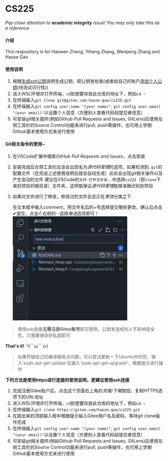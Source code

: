 # CS225

_Pay close attention to **academic integrity** issue! You may only take this as a reference_

#### 介绍
This respository is for Haowen Zheng, Yiheng Zhang, Wenpeng Zhang and Haoze Gao

#### 使用说明

1.  根据[生成ssh公钥](https://gitee.com/help/articles/4181)说明生成公钥，把公钥发给我(或者给自己的账户[添加个人公钥](https://gitee.com/profile/sshkeys)(待测试可行性))
2.  进入WSL环境并打开终端，`cd`到想要存放此仓库的地址下，例如`cd ~`
3.  在终端输入`git clone git@gitee.com:haoze-gao/cs225.git`
4.  在终端输入`git config user.name "(your name)"`, `git config user.email "(your email)"`以设置个人信息（方便别人查看代码段提交者信息）
5.  可安装git相关插件(例如Github Pull Requests and Issues, GitLens)后使用左侧工具栏的Source Control功能来进行pull, push等操作，也可用上学期Github基本使用方式来进行使用

#### Git相关指令的使用~
1.  在VSCode扩展中搜索*GitHub Pull Requests and Issues*，点击安装
2.  安装完成后左侧工具栏应该会出现名为*源代码管理*的选项，如果检测到`.git`的配置文件（在完成上述使用说明后就会自动生成）此处会出现git相关操作以及产生变动的文件
    建议在VSCode的`文件-打开文件夹..`中选择`cs225`（即`clone`下来的项目的根目录）文件夹，这样能保证*源代码管理*能够准确识别到项目
3.  如果对文件进行了修改，修改过的文件会显示在*更改*分类之下

    在文本框中输入comment，用文件名后的+号选择提交哪些更改，确认后点击✔提交，点击↻右侧的···选择*推送*选项即可！
![example](./images/1.png)


> 使用ssh连接**无需注册Gitee账号**即可使用，公钥发送给别人不影响安全性，只需要保存好私钥即可

**That's it!** ╰(￣ω￣ｏ)

> 如果怀疑自己的编译器有点问题，可以尝试更新一下Ubuntu中的包，输入'sudo apt-get update'后输入'sudo apt-get upgrade'，根据提示进行操作

**下列方法是使用https进行连接的使用说明，更建议使用ssh连接**
1.  完成注册Gitee账户后，点击这个页面右上角的*克隆/下载*按钮，复制HTTPS选项下的URL地址
2.  进入WSL环境并打开终端，`cd`到想要存放此仓库的地址下，例如`cd ~`
3.  在终端输入`git clone https://gitee.com/haoze-gao/cs225.git`
4.  在跳出来的顶部输入框中根据提示输入Gitee用户名及密码，等待git clone操作完成
5.  在终端输入`git config user.name "(your name)"`, `git config user.email "(your email)"`以设置个人信息（方便别人查看代码段提交者信息）
6.  可安装git相关插件(例如Github Pull Requests and Issues, GitLens)后使用左侧工具栏的Source Control功能来进行pull, push等操作，也可用上学期Github基本使用方式来进行使用

